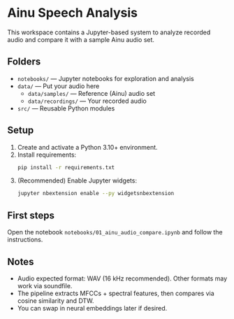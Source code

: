 # Ainu Speech Analysis

This workspace contains a Jupyter-based system to analyze recorded audio and compare it with a sample Ainu audio set.

## Folders
- `notebooks/` — Jupyter notebooks for exploration and analysis
- `data/` — Put your audio here
  - `data/samples/` — Reference (Ainu) audio set
  - `data/recordings/` — Your recorded audio
- `src/` — Reusable Python modules

## Setup
1. Create and activate a Python 3.10+ environment.
2. Install requirements:
   ```bash
   pip install -r requirements.txt
   ```
3. (Recommended) Enable Jupyter widgets:
   ```bash
   jupyter nbextension enable --py widgetsnbextension
   ```

## First steps
Open the notebook `notebooks/01_ainu_audio_compare.ipynb` and follow the instructions.

## Notes
- Audio expected format: WAV (16 kHz recommended). Other formats may work via soundfile.
- The pipeline extracts MFCCs + spectral features, then compares via cosine similarity and DTW.
- You can swap in neural embeddings later if desired.
